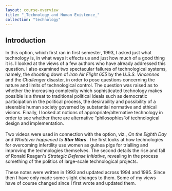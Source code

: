 ```yaml
---
layout: course-overview
title: "_Technology and Human Existence_"
collection: "technology"
---
```


## Introduction

In this option, which first ran in first semester, 1993, I asked just what technology is, in what ways it effects us and just how much of a good thing it is. I looked at the views of a few authors who have already addressed this question. I also examined two spectacular failures of technological systems, namely, the shooting down of _Iran Air Flight 655_ by the _U.S.S. Vincennes_ and the _Challenger_ disaster, in order to pose questions concerning the nature and limits of technological control. The question was raised as to whether the increasing complexity which sophisticated technology makes possible is a threat to traditional political ideals such as democratic participation in the political process, the desirability and possibility of a steerable human society governed by substantial normative and ethical visions. Finally, I looked at notions of appropriate/alternative technology in order to see whether there are alternative “philosophies”of technological design and implementation.<br><br/>Two videos were used in connection with the option, viz., _On the Eighth Day_ and _Whatever happened to **Star Wars**_. The first looks at how technologies for overcoming infertility use women as guinea pigs for trialling and improving the technologies themselves. The second details the rise and fall of Ronald Reagan's _Strategic Defense Initiative_, revealing in the process something of the politics of large-scale technological projects.<br><br/>These notes were written in 1993 and updated across 1994 and 1995. Since then I have only made some slight changes to them. Some of my views have of course changed since I first wrote and updated them.
